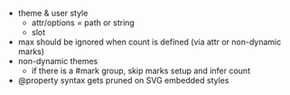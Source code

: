 - theme & user style
  - attr/options = path or string
  - slot
- max should be ignored when count is defined (via attr or non-dynamic marks)
- non-dynamic themes
  - if there is a #mark group, skip marks setup and infer count
- @property syntax <value> gets pruned on SVG embedded styles

